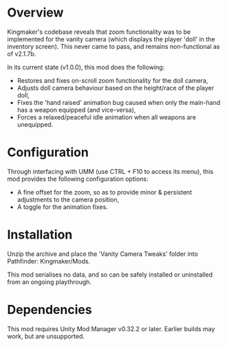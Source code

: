 # Overview﻿
﻿Kingmaker's codebase reveals that zoom functionality was to be implemented for the vanity camera (which displays the player 'doll' in the inventory screen). This never came to pass, and remains non-functional as of v2.1.7b.

In its current state (v1.0.0), this mod does the following:
﻿
- Restores and fixes on-scroll zoom functionality for the doll camera,
- Adjusts doll camera behaviour based on the height/race of the player doll,
- Fixes the 'hand raised' animation bug caused when only the main-hand has a weapon equipped (and vice-versa),
- Forces a relaxed/peaceful idle animation when all weapons are unequipped.

# Configuration
Through interfacing with UMM (use CTRL + F10 to access its menu), this mod provides the following configuration options:
﻿
 - A fine offset for the zoom, so as to provide minor & persistent adjustments to the camera position,
 - A toggle for the animation fixes.

# Installation
Unzip the archive and place the 'Vanity Camera Tweaks' folder into Pathfinder: Kingmaker/Mods.

This mod serialises no data, and so can be safely installed or uninstalled from an ongoing playthrough.

# Dependencies
This mod requires Unity Mod Manager v0.32.2 or later. Earlier builds may work, but are unsupported.
